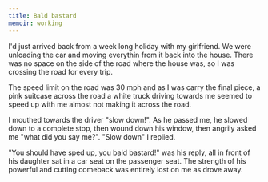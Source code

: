 ```yaml
---
title: Bald bastard
memoir: working
---
```


I'd just arrived back from a week long holiday with my girlfriend. We were unloading the car and moving everythin from it back into the house. There was no space on the side of the road where the house was, so I was crossing the road for every trip.

The speed limit on the road was 30 mph and as I was carry the final piece, a pink suitcase across the road a white truck driving towards me seemed to speed up with me almost not making it across the road.

I mouthed towards the driver "slow down!". As he passed me, he slowed down to a complete stop, then wound down his window, then angrily asked me "what did you say me?". "Slow down" I replied.

"You should have sped up, you bald bastard!" was his reply, all in front of his daughter sat in a car seat on the passenger seat. The strength of his powerful and cutting comeback was entirely lost on me as drove away.

